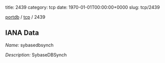 title: 2439
category: tcp
date: 1970-01-01T00:00:00+0000
slug: tcp/2439

[portdb](/) / [tcp](/category/tcp.html) / 2439


## IANA Data

_Name:_ sybasedbsynch

_Description:_ SybaseDBSynch


